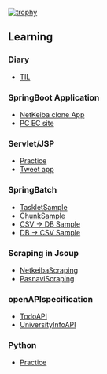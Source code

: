 <!-- <p align="left"> 
  <img alt="Top Langs" height="150px" src="https://github-readme-stats.vercel.app/api/top-langs/?username=RyoyaToba&layout=compact&show_icons=true&theme=chalk" />
  <img alt="github stats" height="150px" src="https://github-readme-stats.vercel.app/api?username=RyoyaToba&theme=chalk&show_icons=ture" />
</p>
 -->
[![trophy](https://github-profile-trophy.vercel.app/?username=RyoyaToba&margin-w=20)](https://github.com/ryo-ma/github-profile-trophy)


## Learning

### Diary

* [TIL](https://github.com/RyoyaToba/TIL)

### SpringBoot Application

* [NetKeiba clone App](https://github.com/RyoyaToba/horse)
* [PC EC site](https://github.com/RyoyaToba/ECsite_PC)

### Servlet/JSP

* [Practice](https://github.com/RyoyaToba/servlet_JSP_practice)
* [Tweet app](https://github.com/RyoyaToba/sample_servletJSP_Tsubuyaki)

### SpringBatch

* [TaskletSample](https://github.com/RyoyaToba/SpringBatch_Tasklet)
* [ChunkSample](https://github.com/RyoyaToba/SpringBatch_Chunk)
* [CSV -> DB Sample](https://github.com/RyoyaToba/SpringBatchCsvImport)
* [DB -> CSV Sample](https://github.com/RyoyaToba/SpringBatchCsvExport)


### Scraping in Jsoup

* [NetkeibaScraping](https://github.com/RyoyaToba/netkeiba_scraping)
* [PasnaviScraping](https://github.com/RyoyaToba/pasnavi_scraping)

### openAPIspecification

* [TodoAPI](https://github.com/RyoyaToba/todoAPI_Practice)
* [UniversityInfoAPI](https://github.com/RyoyaToba/university_API)

### Python

* [Practice](https://github.com/RyoyaToba/Python_practice)

